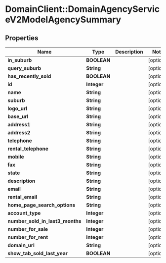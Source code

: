# DomainClient::DomainAgencyServiceV2ModelAgencySummary

## Properties
Name | Type | Description | Notes
------------ | ------------- | ------------- | -------------
**in_suburb** | **BOOLEAN** |  | [optional] 
**query_suburb** | **String** |  | [optional] 
**has_recently_sold** | **BOOLEAN** |  | [optional] 
**id** | **Integer** |  | [optional] 
**name** | **String** |  | [optional] 
**suburb** | **String** |  | [optional] 
**logo_url** | **String** |  | [optional] 
**base_url** | **String** |  | [optional] 
**address1** | **String** |  | [optional] 
**address2** | **String** |  | [optional] 
**telephone** | **String** |  | [optional] 
**rental_telephone** | **String** |  | [optional] 
**mobile** | **String** |  | [optional] 
**fax** | **String** |  | [optional] 
**state** | **String** |  | [optional] 
**description** | **String** |  | [optional] 
**email** | **String** |  | [optional] 
**rental_email** | **String** |  | [optional] 
**home_page_search_options** | **String** |  | [optional] 
**account_type** | **Integer** |  | [optional] 
**number_sold_in_last3_months** | **Integer** |  | [optional] 
**number_for_sale** | **Integer** |  | [optional] 
**number_for_rent** | **Integer** |  | [optional] 
**domain_url** | **String** |  | [optional] 
**show_tab_sold_last_year** | **BOOLEAN** |  | [optional] 


